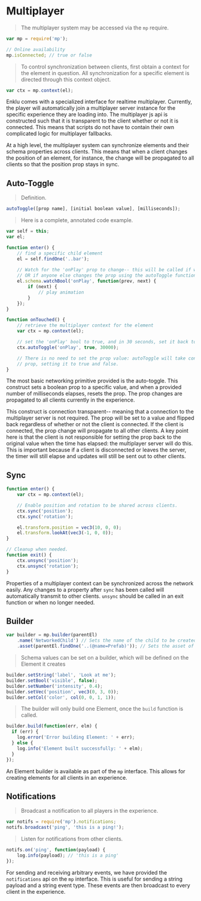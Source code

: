# Multiplayer

> The multiplayer system may be accessed via the `mp` require.

```javascript
var mp = require('mp');

// Online availability
mp.isConnected; // true or false
```

> To control synchronization between clients, first obtain a context for the element in question. All synchronization for a specific element is directed through this context object.

```javascript
var ctx = mp.context(el);
```

Enklu comes with a specialized interface for realtime multiplayer. Currently, the player will automatically join a multiplayer server instance for the specific experience they are loading into. The multiplayer js api is constructed such that it is transparent to the client whether or not it is connected. This means that scripts do not have to contain their own complicated logic for multiplayer fallbacks.

At a high level, the multiplayer system can synchronize elements and their schema properties across clients. This means that when a client changes the position of an element, for instance, the change will be propagated to all clients so that the position prop stays in sync.

## Auto-Toggle

> Definition.

```javascript
autoToggle([prop name], [initial boolean value], [milliseconds]);
```

> Here is a complete, annotated code example.

```javascript
var self = this;
var el;

function enter() {
    // find a specific child element
    el = self.findOne('..bar');
    
    // Watch for the 'onPlay' prop to change-- this will be called if we change the prop
    // OR if anyone else changes the prop using the autoToggle function (see onTouched()).
    el.schema.watchBool('onPlay', function(prev, next) {
        if (next) {
            // play animation
        }
    });
}

function onTouched() {
    // retrieve the multiplayer context for the element
    var ctx = mp.context(el);

    // set the 'onPlay' bool to true, and in 30 seconds, set it back to false
    ctx.autoToggle('onPlay', true, 30000);

    // There is no need to set the prop value: autoToggle will take control of this
    // prop, setting it to true and false.
}
```

The most basic networking primitive provided is the auto-toggle. This construct sets a boolean prop to a specific value, and when a provided number of milliseconds elapses, resets the prop. The prop changes are propagated to all clients currently in the experience.

This construct is connection transparent-- meaning that a connection to the multiplayer server is not required. The prop will be set to a value and flipped back regardless of whether or not the client is connected. If the client is connected, the prop change will propagate to all other clients. A key point here is that the client is not responsible for setting the prop back to the original value when the time has elapsed: the multiplayer server will do this. This is important because if a client is disconnected or leaves the server, the timer will still elapse and updates will still be sent out to other clients.

## Sync

```javascript
function enter() {
    var ctx = mp.context(el);

    // Enable position and rotation to be shared across clients.
    ctx.sync('position');
    ctx.sync('rotation');

    el.transform.position = vec3(10, 0, 0);
    el.transform.lookAt(vec3(-1, 0, 0));
}

// Cleanup when needed.
function exit() {
    ctx.unsync('position');
    ctx.unsync('rotation');
}
```

Properties of a multiplayer context can be synchronized across the network easily. Any changes to a property after `sync` has been called will automatically transmit to other clients. `unsync` should be called in an exit function or when no longer needed.

## Builder

```javascript
var builder = mp.builder(parentEl)
    .name('NetworkedChild') // Sets the name of the child to be created.
    .asset(parentEl.findOne('..(@name=Prefab)')); // Sets the asset of the new child to an existing Element's asset.
```

> Schema values can be set on a builder, which will be defined on the Element it creates

```javascript
builder.setString('label', 'Look at me');
builder.setBool('visible', false);
builder.setNumber('intensity', 0.4);
builder.setVec('position', vec3(0, 3, 0));
builder.setCol('color', col(0, 0, 1, 1));
```

> The builder will only build one Element, once the `build` function is called.

```javascript
builder.build(function(err, elm) {
  if (err) {
    log.error('Error building Element: ' + err);
  } else {
    log.info('Element built successfully: ' + elm);
  }
});
```

An Element builder is available as part of the `mp` interface. This allows for creating elements for all clients in an experience.

## Notifications

> Broadcast a notification to all players in the experience.

```javascript
var notifs = require('mp').notifications;
notifs.broadcast('ping', 'this is a ping!');
```

> Listen for notifications from other clients.

```javascript
notifs.on('ping', function(payload) {
	log.info(payload); // 'this is a ping'
});
```

For sending and receiving arbitrary events, we have provided the `notifications` api on the `mp` interface. This is useful for sending a string payload and a string event type. These events are then broadcast to every client in the experience.
